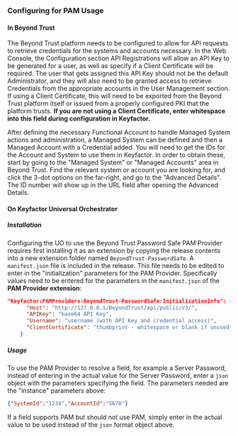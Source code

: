 ### Configuring for PAM Usage
#### In Beyond Trust
The Beyond Trust platform needs to be configured to allow for API requests to retrieve credentials for the systems and accounts necessary.
In the Web Console, the Configuration section API Registrations will allow an API Key to be generated for a user, as well as specify if a Client Certificate will be required.
The user that gets assigned this API Key should not be the default Administrator, and they will also need to be granted access to retrieve Credentials from the appropriate accounts in the User Management section.
If using a Client Certificate, this will need to be exported from the Beyond Trust platform itself or issued from a properly configured PKI that the platform trusts.
__If you are not using a Client Certificate, enter whitespace into this field during configuration in Keyfactor.__

After defining the necessary Functional Account to handle Managed System actions and administration, a Managed System can be defined and then a Managed Account with a Credential added.
You will need to get the IDs for the Account and System to use them in Keyfactor. In order to obtain these, start by going to the "Managed System" or "Managed Accounts" area in Beyond Trust. Find the relevant system or account you are looking for, and click the 3-dot options on the far-right, and go to the "Advanced Details". The ID number will show up in the URL field after opening the Advanced Details.

#### On Keyfactor Universal Orchestrator
##### Installation
Configuring the UO to use the Beyond Trust Password Safe PAM Provider requires first installing it as an extension by copying the release contents into a new extension folder named `BeyondTrust-PasswordSafe`.
A `manifest.json` file is included in the release. This file needs to be edited to enter in the "initialization" parameters for the PAM Provider. Specifically values need to be entered for the parameters in the `manifest.json` of the __PAM Provider extension__:

~~~ json
"Keyfactor:PAMProviders:BeyondTrust-PasswordSafe:InitializationInfo": {
      "Host": "http://127.0.0.1/BeyondTrust/api/public/v3/",
      "APIKey": "base64 API Key",
      "Username": "username (with API Key and credential access)",
      "ClientCertificate": "thumbprint - whitespace or blank if unused"
    }
~~~

##### Usage
To use the PAM Provider to resolve a field, for example a Server Password, instead of entering in the actual value for the Server Password, enter a `json` object with the parameters specifying the field.
The parameters needed are the "instance" parameters above:

~~~ json
{"SystemId":"1234","AccountId":"5678"}
~~~

If a field supports PAM but should not use PAM, simply enter in the actual value to be used instead of the `json` format object above.